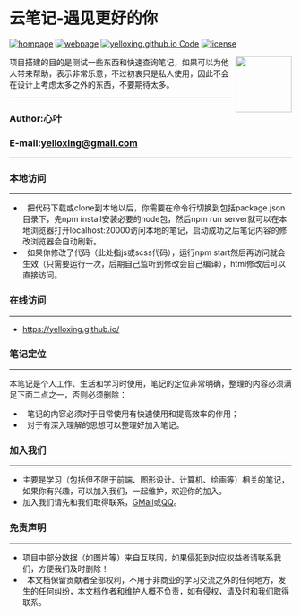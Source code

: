 # 云笔记-遇见更好的你

[![hompage](https://github.com/yelloxing/yelloxing.github.io/blob/master/SVG/github.svg)](https://github.com/yelloxing)
[![webpage](https://github.com/yelloxing/yelloxing.github.io/blob/master/SVG/page.svg)](https://yelloxing.github.io)
[![yelloxing.github.io Code](https://github.com/yelloxing/yelloxing.github.io/blob/master/SVG/code.svg)](https://github.com/yelloxing/yelloxing.github.io)
[![license](https://github.com/yelloxing/yelloxing.github.io/blob/master/SVG/license.svg)](https://github.com/yelloxing/yelloxing.github.io/blob/master/LICENSE)

<img align="right" height="100" src="https://yelloxing.github.io/logo.png">

项目搭建的目的是测试一些东西和快速查询笔记，如果可以为他人带来帮助，表示非常乐意，不过初衷只是私人使用，因此不会在设计上考虑太多之外的东西，不要期待太多。

****
### Author:心叶
### E-mail:yelloxing@gmail.com
****

### 本地访问
------
*   把代码下载或clone到本地以后，你需要在命令行切换到包括package.json目录下，先npm install安装必要的node包，然后npm run server就可以在本地浏览器打开localhost:20000访问本地的笔记，启动成功之后笔记内容的修改浏览器会自动刷新。
*   如果你修改了代码（此处指js或scss代码），运行npm start然后再访问就会生效（只需要运行一次，后期自己监听到修改会自己编译），html修改后可以直接访问。

### 在线访问
------
*   https://yelloxing.github.io/

### 笔记定位
------
本笔记是个人工作、生活和学习时使用，笔记的定位非常明确，整理的内容必须满足下面二点之一，否则必须删除：
*   笔记的内容必须对于日常使用有快速使用和提高效率的作用；
*   对于有深入理解的思想可以整理好加入笔记。

### 加入我们
------
*   主要是学习（包括但不限于前端、图形设计、计算机、绘画等）相关的笔记，如果你有兴趣，可以加入我们，一起维护，欢迎你的加入。
*   加入我们请先和我们取得联系，<a href="mailto:yelloxing@gmail.com?subject=意见反馈（云笔记-只为遇见更好的你）">GMail</a>或<a href="http://wpa.qq.com/msgrd?v=3&uin=1276327934&site=云笔记-遇见更好的你&menu=yes" title='联系我们' target="_blank">QQ</a>。

### 免责声明
------
*   项目中部分数据（如图片等）来自互联网，如果侵犯到对应权益者请联系我们，方便我们及时删除！
*   本文档保留贡献者全部权利，不用于非商业的学习交流之外的任何地方，发生的任何纠纷，本文档作者和维护人概不负责，如有侵权，请及时和我们取得联系。
